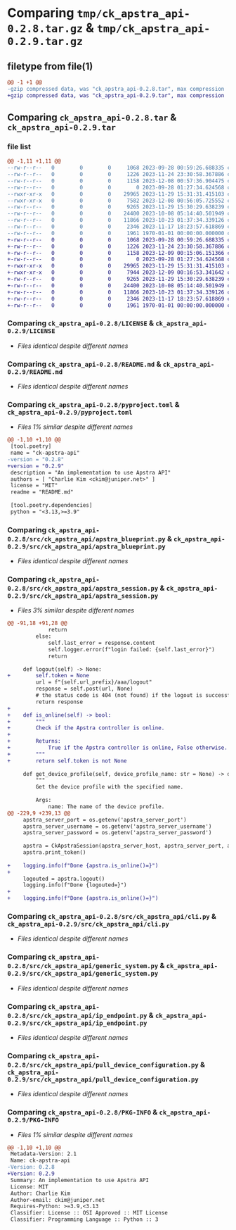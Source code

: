 # Comparing `tmp/ck_apstra_api-0.2.8.tar.gz` & `tmp/ck_apstra_api-0.2.9.tar.gz`

## filetype from file(1)

```diff
@@ -1 +1 @@
-gzip compressed data, was "ck_apstra_api-0.2.8.tar", max compression
+gzip compressed data, was "ck_apstra_api-0.2.9.tar", max compression
```

## Comparing `ck_apstra_api-0.2.8.tar` & `ck_apstra_api-0.2.9.tar`

### file list

```diff
@@ -1,11 +1,11 @@
--rw-r--r--   0        0        0     1068 2023-09-28 00:59:26.688335 ck_apstra_api-0.2.8/LICENSE
--rw-r--r--   0        0        0     1226 2023-11-24 23:30:58.367886 ck_apstra_api-0.2.8/README.md
--rw-r--r--   0        0        0     1158 2023-12-08 00:57:36.904475 ck_apstra_api-0.2.8/pyproject.toml
--rw-r--r--   0        0        0        0 2023-09-28 01:27:34.624568 ck_apstra_api-0.2.8/src/ck_apstra_api/__init__.py
--rwxr-xr-x   0        0        0    29965 2023-11-29 15:31:31.415103 ck_apstra_api-0.2.8/src/ck_apstra_api/apstra_blueprint.py
--rwxr-xr-x   0        0        0     7582 2023-12-08 00:56:05.725552 ck_apstra_api-0.2.8/src/ck_apstra_api/apstra_session.py
--rw-r--r--   0        0        0     9265 2023-11-29 15:30:29.638239 ck_apstra_api-0.2.8/src/ck_apstra_api/cli.py
--rw-r--r--   0        0        0    24400 2023-10-08 05:14:40.501949 ck_apstra_api-0.2.8/src/ck_apstra_api/generic_system.py
--rw-r--r--   0        0        0    11866 2023-10-23 01:37:34.339126 ck_apstra_api-0.2.8/src/ck_apstra_api/ip_endpoint.py
--rw-r--r--   0        0        0     2346 2023-11-17 18:23:57.618869 ck_apstra_api-0.2.8/src/ck_apstra_api/pull_device_configuration.py
--rw-r--r--   0        0        0     1961 1970-01-01 00:00:00.000000 ck_apstra_api-0.2.8/PKG-INFO
+-rw-r--r--   0        0        0     1068 2023-09-28 00:59:26.688335 ck_apstra_api-0.2.9/LICENSE
+-rw-r--r--   0        0        0     1226 2023-11-24 23:30:58.367886 ck_apstra_api-0.2.9/README.md
+-rw-r--r--   0        0        0     1158 2023-12-09 00:15:06.151366 ck_apstra_api-0.2.9/pyproject.toml
+-rw-r--r--   0        0        0        0 2023-09-28 01:27:34.624568 ck_apstra_api-0.2.9/src/ck_apstra_api/__init__.py
+-rwxr-xr-x   0        0        0    29965 2023-11-29 15:31:31.415103 ck_apstra_api-0.2.9/src/ck_apstra_api/apstra_blueprint.py
+-rwxr-xr-x   0        0        0     7944 2023-12-09 00:16:53.341642 ck_apstra_api-0.2.9/src/ck_apstra_api/apstra_session.py
+-rw-r--r--   0        0        0     9265 2023-11-29 15:30:29.638239 ck_apstra_api-0.2.9/src/ck_apstra_api/cli.py
+-rw-r--r--   0        0        0    24400 2023-10-08 05:14:40.501949 ck_apstra_api-0.2.9/src/ck_apstra_api/generic_system.py
+-rw-r--r--   0        0        0    11866 2023-10-23 01:37:34.339126 ck_apstra_api-0.2.9/src/ck_apstra_api/ip_endpoint.py
+-rw-r--r--   0        0        0     2346 2023-11-17 18:23:57.618869 ck_apstra_api-0.2.9/src/ck_apstra_api/pull_device_configuration.py
+-rw-r--r--   0        0        0     1961 1970-01-01 00:00:00.000000 ck_apstra_api-0.2.9/PKG-INFO
```

### Comparing `ck_apstra_api-0.2.8/LICENSE` & `ck_apstra_api-0.2.9/LICENSE`

 * *Files identical despite different names*

### Comparing `ck_apstra_api-0.2.8/README.md` & `ck_apstra_api-0.2.9/README.md`

 * *Files identical despite different names*

### Comparing `ck_apstra_api-0.2.8/pyproject.toml` & `ck_apstra_api-0.2.9/pyproject.toml`

 * *Files 1% similar despite different names*

```diff
@@ -1,10 +1,10 @@
 [tool.poetry]
 name = "ck-apstra-api"
-version = "0.2.8"
+version = "0.2.9"
 description = "An implementation to use Apstra API"
 authors = [ "Charlie Kim <ckim@juniper.net>" ]
 license = "MIT"
 readme = "README.md"
 
 [tool.poetry.dependencies]
 python = "<3.13,>=3.9"
```

### Comparing `ck_apstra_api-0.2.8/src/ck_apstra_api/apstra_blueprint.py` & `ck_apstra_api-0.2.9/src/ck_apstra_api/apstra_blueprint.py`

 * *Files identical despite different names*

### Comparing `ck_apstra_api-0.2.8/src/ck_apstra_api/apstra_session.py` & `ck_apstra_api-0.2.9/src/ck_apstra_api/apstra_session.py`

 * *Files 3% similar despite different names*

```diff
@@ -91,18 +91,28 @@
             return
         else:
             self.last_error = response.content
             self.logger.error(f"login failed: {self.last_error}")
             return
 
     def logout(self) -> None:
+        self.token = None
         url = f"{self.url_prefix}/aaa/logout"
         response = self.post(url, None)
         # the status code is 404 (not found) if the logout is successful
         return response
+    
+    def is_online(self) -> bool:
+        """
+        Check if the Apstra controller is online.
+
+        Returns:
+            True if the Apstra controller is online, False otherwise.
+        """
+        return self.token is not None
 
     def get_device_profile(self, device_profile_name: str = None) -> dict:
         """
         Get the device profile with the specified name.
 
         Args:
             name: The name of the device profile.
@@ -229,9 +239,13 @@
     apstra_server_port = os.getenv('apstra_server_port')
     apstra_server_username = os.getenv('apstra_server_username')
     apstra_server_password = os.getenv('apstra_server_password')
 
     apstra = CkApstraSession(apstra_server_host, apstra_server_port, apstra_server_username, apstra_server_password)
     apstra.print_token()
 
+    logging.info(f"Done {apstra.is_online()=}")
+
     logouted = apstra.logout()
     logging.info(f"Done {logouted=}")
+
+    logging.info(f"Done {apstra.is_online()=}")
```

### Comparing `ck_apstra_api-0.2.8/src/ck_apstra_api/cli.py` & `ck_apstra_api-0.2.9/src/ck_apstra_api/cli.py`

 * *Files identical despite different names*

### Comparing `ck_apstra_api-0.2.8/src/ck_apstra_api/generic_system.py` & `ck_apstra_api-0.2.9/src/ck_apstra_api/generic_system.py`

 * *Files identical despite different names*

### Comparing `ck_apstra_api-0.2.8/src/ck_apstra_api/ip_endpoint.py` & `ck_apstra_api-0.2.9/src/ck_apstra_api/ip_endpoint.py`

 * *Files identical despite different names*

### Comparing `ck_apstra_api-0.2.8/src/ck_apstra_api/pull_device_configuration.py` & `ck_apstra_api-0.2.9/src/ck_apstra_api/pull_device_configuration.py`

 * *Files identical despite different names*

### Comparing `ck_apstra_api-0.2.8/PKG-INFO` & `ck_apstra_api-0.2.9/PKG-INFO`

 * *Files 1% similar despite different names*

```diff
@@ -1,10 +1,10 @@
 Metadata-Version: 2.1
 Name: ck-apstra-api
-Version: 0.2.8
+Version: 0.2.9
 Summary: An implementation to use Apstra API
 License: MIT
 Author: Charlie Kim
 Author-email: ckim@juniper.net
 Requires-Python: >=3.9,<3.13
 Classifier: License :: OSI Approved :: MIT License
 Classifier: Programming Language :: Python :: 3
```

